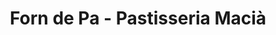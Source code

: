 ---
title: "Forn de Pa - Pastisseria Macià"
url: /sidamon/forn-de-pa-pastisseria-macia/
shop: Bäckerei
---